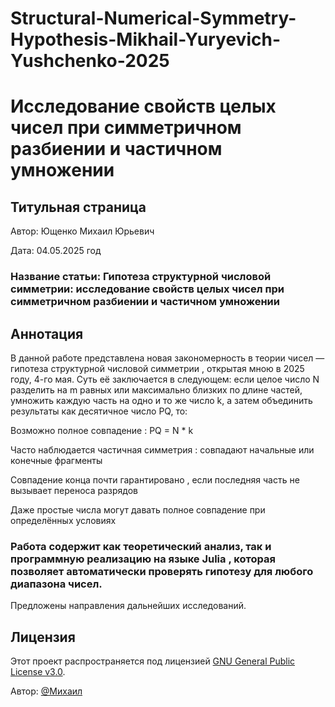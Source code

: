 # Structural-Numerical-Symmetry-Hypothesis-Mikhail-Yuryevich-Yushchenko-2025

# Исследование свойств целых чисел при симметричном разбиении и частичном умножении

## Титульная страница
Автор: Ющенко Михаил Юрьевич

Дата: 04.05.2025 год

### Название статьи: Гипотеза структурной числовой симметрии: исследование свойств целых чисел при симметричном разбиении и частичном умножении 

## Аннотация
В данной работе представлена новая закономерность в теории чисел — гипотеза структурной числовой симметрии , открытая мною в 2025 году, 4-го мая. Суть её заключается в следующем: если целое число N разделить на m равных или максимально близких по длине частей, умножить каждую часть на одно и то же число k, а затем объединить результаты как десятичное число PQ, то:

Возможно полное совпадение : PQ = N * k

Часто наблюдается частичная симметрия : совпадают начальные или конечные фрагменты

Совпадение конца почти гарантировано , если последняя часть не вызывает переноса разрядов

Даже простые числа могут давать полное совпадение при определённых условиях

### Работа содержит как теоретический анализ, так и программную реализацию на языке Julia , которая позволяет автоматически проверять гипотезу для любого диапазона чисел. 

Предложены направления дальнейших исследований.

## Лицензия

Этот проект распространяется под лицензией [GNU General Public License v3.0](LICENSE).

Автор: [@Михаил]([https://github.com/Misha0966])
